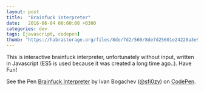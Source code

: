 ```yaml
---
layout: post
title:  "Brainfuck interpreter"
date:   2016-06-04 00:00:00 +0300
categories: dev
tags: [javascript, codepen]
thumb: "https://habrastorage.org/files/8de/7d2/560/8de7d25601e24220a3e9f1917f7f02c6.png"
---
```


This is interactive brainfuck interpreter, unfortunately without input, written in Javascript (ES5 is used because it was created a long time ago..). Have Fun!

<p data-height="790" data-theme-id="light" data-slug-hash="AXyoKp" data-default-tab="result" data-user="sfi0zy" data-embed-version="2" class="codepen">See the Pen <a href="http://codepen.io/sfi0zy/pen/AXyoKp/">Brainfuck Interpreter</a> by Ivan Bogachev (<a href="http://codepen.io/sfi0zy">@sfi0zy</a>) on <a href="http://codepen.io">CodePen</a>.</p>
<script async src="//assets.codepen.io/assets/embed/ei.js"></script>

[demo-on-codepen]: http://codepen.io/sfi0zy/pen/AXyoKp
